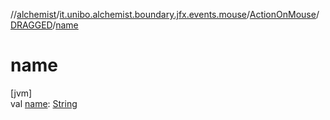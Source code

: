 //[alchemist](../../../../index.md)/[it.unibo.alchemist.boundary.jfx.events.mouse](../../index.md)/[ActionOnMouse](../index.md)/[DRAGGED](index.md)/[name](name.md)

# name

[jvm]\
val [name](name.md): [String](https://kotlinlang.org/api/latest/jvm/stdlib/kotlin/-string/index.html)
